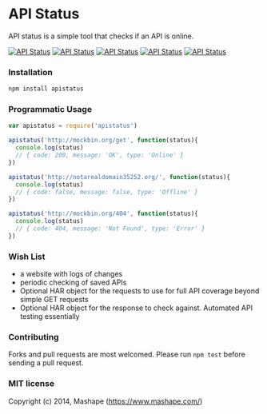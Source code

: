 # API Status 

API status is a simple tool that checks if an API is online.

[![API Status](https://img.shields.io/badge/API-online-brightgreen.svg)](labs.mashape.com/apistatus) [![API Status](https://img.shields.io/badge/API-301%20redirect-yellowgreen.svg)](labs.mashape.com/apistatus) [![API Status](https://img.shields.io/badge/API-404%20client%20error-orange.svg)](labs.mashape.com/apistatus) [![API Status](https://img.shields.io/badge/API-501%20server%20error-red.svg)](labs.mashape.com/apistatus) [![API Status](https://img.shields.io/badge/API-offline-lightgray.svg)](labs.mashape.com/apistatus)

### Installation

```sh
npm install apistatus
```

### Programmatic Usage

```js
var apistatus = require('apistatus')

apistatus('http://mockbin.org/get', function(status){
  console.log(status)
  // { code: 200, message: 'OK', type: 'Online' }
})

apistatus('http://notarealdomain35252.org/', function(status){
  console.log(status)
  // { code: false, message: false, type: 'Offline' }
})

apistatus('http://mockbin.org/404', function(status){
  console.log(status)
  // { code: 404, message: 'Not Found', type: 'Error' }
})
```

### Wish List

- a website with logs of changes
- periodic checking of saved APIs
- Optional HAR object for the requests to use for full API coverage beyond simple GET requests
- Optional HAR object for the response to check against. Automated API testing essentially

### Contributing

Forks and pull requests are most welcomed. Please run `npm test` before sending a pull request. 

### MIT license

Copyright (c) 2014, Mashape (https://www.mashape.com/)
